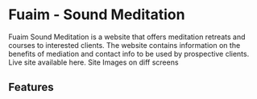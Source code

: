 # Fuaim - Sound Meditation
Fuaim Sound Meditation is a website that offers meditation retreats and courses to interested clients. The website contains information on the benefits of mediation and contact info to be used by prospective clients. Live site available here.
Site Images on diff screens
## Features



